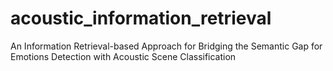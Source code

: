 # acoustic_information_retrieval
An Information Retrieval-based Approach for Bridging the Semantic Gap for Emotions Detection with Acoustic Scene Classification
